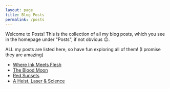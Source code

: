 ```yaml
---
layout: page
title: Blog Posts
permalink: /posts
---
```

<p>Welcome to Posts! This is the collection of all my blog posts, which you see in the homepage under "Posts", if not obvious 😉. </p><p>ALL my posts are listed here, so have fun exploring all of them! (I promise they are amazing)</p>
<ul>
<li class="project-links"><a href="https://basavaprabhuani.github.io/science/biology/2025/10/05/tattoos.html" class='content-link'>Where Ink Meets Flesh</li>
<li class="project-links"><a href="https://basavaprabhuani.github.io/science/physics/2025/09/12/Blood-Moon.html" class="content-link">The Blood Moon</a></li>
<li class="project-links"><a href="https://basavaprabhuani.github.io/science/physics/2025/08/28/Rayleigh-Scattering.html" class="content-link">Red Sunsets</a></li>
<li class="project-links"><a href="https://basavaprabhuani.github.io/science/physics/2025/08/16/Tyndall-Effect.html" class="content-link">A Heist, Laser & Science</a></li>
</ul>
